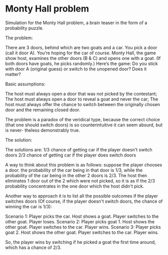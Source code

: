 # Monty Hall problem

Simulation for the Monty Hall problem, a brain teaser in the form of a probability
puzzle.


The problem:

There are 3 doors, behind which are two goats and a car.
You pick a door (call it door A). You’re hoping for the car of course.
Monty Hall, the game show host, examines the other doors (B & C) and opens one
with a goat. (If both doors have goats, he picks randomly.)
Here’s the game: Do you stick with door A (original guess) or switch to the
unopened door? Does it matter?


Basic assumptions:

The host must always open a door that was not picked by the contestant;
The host must always open a door to reveal a goat and never the car;
The host must always offer the chance to switch between the originally chosen
door and the remaining closed door.


The problem is a paradox of the veridical type, because the correct choice (that
one should switch doors) is so counterintuitive it can seem absurd, but is never-
theless demonstrably true.


The solution:

The solutions are: 1/3 chance of getting car if the player doesn't switch doors
                   2/3 chance of getting car if the player does switch doors

A way to think about this problem is as follows: suppose the player chooses a door.
the probability of the car being in that door is 1/3, while the probability of the
car being in the other 2 doors is 2/3. The host then eliminates 1 door out of the
2 which were not picked, so it is as if the 2/3 probability concentrates in the
one door which the host didn't pick.

Another way to approach it is to list all the possible outcomes if the player
switches doors (Of course, if the player doesn't switch doors, the chance of
winning the car is 1/3):

Scenario 1: Player picks the car. Host shows a goat. Player switches to the other
goat. Player loses.
Scenario 2: Player picks goat 1. Host shows the other goat. Player switches to
the car. Player wins.
Scenario 3: Player picks goat 2. Host shows the other goat. Player switches to
the car. Player wins.

So, the player wins by switching if he picked a goat the first time around, which
has a chance of 2/3.
